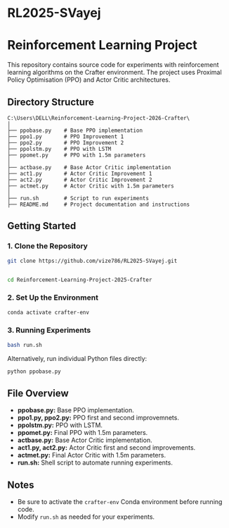 # RL2025-SVayej

# Reinforcement Learning Project 

This repository contains source code for experiments with reinforcement learning algorithms on the Crafter environment. The project uses Proximal Policy Optimisation (PPO) and Actor Critic architectures.

## Directory Structure

```
C:\Users\DELL\Reinforcement-Learning-Project-2026-Crafter\
│
├── ppobase.py    # Base PPO implementation
├── ppo1.py       # PPO Improvement 1
├── ppo2.py       # PPO Improvement 2
├── ppolstm.py    # PPO with LSTM 
├── ppomet.py     # PPO with 1.5m parameters
│
├── actbase.py    # Base Actor Critic implementation
├── act1.py       # Actor Critic Improvement 1 
├── act2.py       # Actor Critic Improvement 2 
├── actmet.py     # Actor Critic with 1.5m parameters
│
├── run.sh        # Script to run experiments
├── README.md     # Project documentation and instructions
```

## Getting Started

### 1. Clone the Repository

```bash
git clone https://github.com/vize786/RL2025-SVayej.git


cd Reinforcement-Learning-Project-2025-Crafter
```

### 2. Set Up the Environment


```bash
conda activate crafter-env
```


### 3. Running Experiments


```bash
bash run.sh
```

Alternatively, run individual Python files directly:

```bash
python ppobase.py
```

## File Overview

- **ppobase.py:** Base PPO implementation.
- **ppo1.py, ppo2.py:** PPO first and second improvemnets.
- **ppolstm.py:** PPO with LSTM.
- **ppomet.py:** Final PPO with 1.5m parameters.
- **actbase.py:** Base Actor Critic implementation.
- **act1.py, act2.py:** Actor Critic first and second improvements.
- **actmet.py:** Final Actor Critic with 1.5m parameters.
- **run.sh:** Shell script to automate running experiments.

## Notes

- Be sure to activate the `crafter-env` Conda environment before running code.
- Modify `run.sh` as needed for your experiments.
